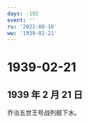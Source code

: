 ```yaml
---
days: -192
event: ''
ru: '2021-08-16'
ww: '1939-02-21'
---
```


# 1939-02-21

## 1939 年 2 月 21 日

乔治五世王号战列舰下水。